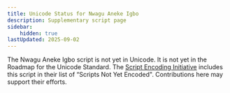```yaml
---
title: Unicode Status for Nwagu Aneke Igbo
description: Supplementary script page
sidebar:
    hidden: true
lastUpdated: 2025-09-02
---
```


The Nwagu Aneke Igbo script is not yet in Unicode. It is not yet in the Roadmap for the Unicode Standard. The [Script Encoding Initiative](http://www.linguistics.berkeley.edu/sei/) includes this script in their list of “Scripts Not Yet Encoded". Contributions here may support their efforts.

[comment]: # (end of intro)

[comment]: # (start of blocks)



[comment]: # (end of blocks)

[comment]: # (start of chars)



[comment]: # (end of chars)

[comment]: # (start of rest)


